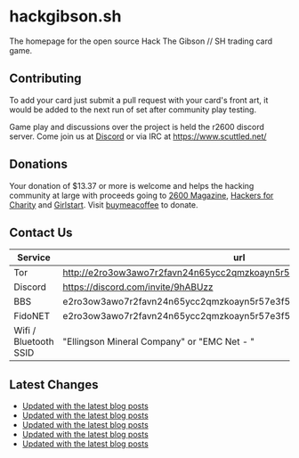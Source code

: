 # hackgibson.sh
The homepage for the open source Hack The Gibson // SH trading card game.


## Contributing

To add your card just submit a pull request with your card's front art, it would be added to the next run of set after community play testing.

Game play and discussions over the project is held the r2600 discord server. Come join us at [Discord](https://discord.com/invite/9hABUzz) or via IRC at https://www.scuttled.net/


## Donations

Your donation of $13.37 or more is welcome and helps the hacking community at large with proceeds going to [2600 Magazine](https://2600.com/), [Hackers for Charity](https://hackersforcharity.org) and [Girlstart](https://girlstart.org).  Visit [buymeacoffee](https://www.buymeacoffee.com/hackgibson.sh) to donate.


## Contact Us

Service | url
-|-
Tor | http://e2ro3ow3awo7r2favn24n65ycc2qmzkoayn5r57e3f56nvjwdcgg32ad.onion
Discord | https://discord.com/invite/9hABUzz
BBS | e2ro3ow3awo7r2favn24n65ycc2qmzkoayn5r57e3f56nvjwdcgg32ad.onion:23
FidoNET | e2ro3ow3awo7r2favn24n65ycc2qmzkoayn5r57e3f56nvjwdcgg32ad.onion:24554
Wifi / Bluetooth SSID | "Ellingson Mineral Company" or "EMC Net - <fidonet address>"

## Latest Changes
<!-- BLOG-POST-LIST:START -->
- [Updated with the latest blog posts](https://github.com/DFW2600/hackgibson.sh/commit/2237b34f4fb54b0da96262be64778f93b1560d8a)
- [Updated with the latest blog posts](https://github.com/DFW2600/hackgibson.sh/commit/1be209f4c6f7f65061dc4863bbd28a1941b63bcb)
- [Updated with the latest blog posts](https://github.com/DFW2600/hackgibson.sh/commit/a8a273db1dac18060f98aee36ee7e836b3b45296)
- [Updated with the latest blog posts](https://github.com/DFW2600/hackgibson.sh/commit/6ca168900eb8751740278033f4afb803ee35e1f4)
- [Updated with the latest blog posts](https://github.com/DFW2600/hackgibson.sh/commit/8b4d933a6a49dbf6ef1ab104837f2ceda503fea5)
<!-- BLOG-POST-LIST:END -->
